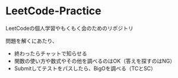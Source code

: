 # LeetCode-Practice
 LeetCodeの個人学習やもくもく会のためのリポジトリ

問題を解くにあたり、
- 終わったらチャットで知らせる
- 関数の使い方や数式やその他を調べるのはOK（答えを探すのはNG）
- Submitしてテストをパスしたら、BigOを調べる（TCとSC）